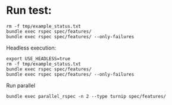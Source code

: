 # Run test:

```shell
rm -f tmp/example_status.txt
bundle exec rspec spec/features/
bundle exec rspec spec/features/ --only-failures
```

Headless execution:

```shell
export USE_HEADLESS=true
rm -f tmp/example_status.txt
bundle exec rspec spec/features/
bundle exec rspec spec/features/ --only-failures
```

Run parallel

```shell
bundle exec parallel_rspec -n 2 --type turnip spec/features/
```

